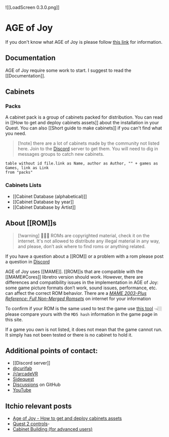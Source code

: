 ![[LoadScreen 0.3.0.png]]

# AGE of Joy

If you don't know what AGE of Joy is please follow [this link](https://curifab.itch.io/age-of-joy) for information.

## Documentation

AGE of Joy require some work to start. I suggest to read the [[Documentation]]. 

## Cabinets

### Packs

A cabinet pack is a group of cabinets packed for distribution. You can read in [[How to get and deploy cabinets assets]] about the installation in your Quest. You can also [[Short guide to make cabinets]]  if you can't find what you need.

> [!note] there are a lot of cabinets made by the community not listed here. Join to the [Discord](https://discord.gg/b83ykCM9Xp) server to get them. You will need to dig in messages groups to catch new cabinets.

```dataview 
table without id file.link as Name, author as Author, "" + games as Games, link as Link
from "packs"
```


### Cabinets Lists

- [[Cabinet Database (alphabetical)]]
- [[Cabinet Database by year]]
- [[Cabinet Database by Artist]]

## About [[ROM]]s

> [!warning]  👮🏼‍♂️ ROMs are copyrighted material, check it on the internet. It's not allowed to distribute any illegal material in any way, and please, don’t ask where to find roms or anything related.

If you have a question about a [[ROM]] or a problem with a rom please post a question in [Discord](https://discord.gg/b83ykCM9Xp)

AGE of Joy uses [[MAME]]. [[ROM]]s that are compatible with the [[MAME#Cores]] libretro version should work. However, there are differences and compatibility issues in the implementation in AGE of Joy: some game picture formats don’t work, sound issues, performance, etc. can affect the correct ROM behavior. There are a _[MAME 2003-Plus Reference: Full Non-Merged Romsets](https://www.google.com/search?q=MAME+2003-Plus+Reference%3A+Full+Non-Merged+Romsets&sourceid=chrome&ie=UTF-8)_ on internet for your information

To confirm if your ROM is the same used to test the game use [this tool](https://curif.github.io/AgeOfJoy-ROMCRC/index.html) 👈🏼 please compare yours with the `MD5 hash` information in the game page in this site.

If a game you own is not listed, it does not mean that the game cannot run. It simply has not been tested or there is no cabinet to hold it.

## Additional points of contact:

- [[Discord server]]
- [@curifab](https://twitter.com/curifab)
- [/r/arcadeVR](https://www.reddit.com/r/arcadeVR/)
- [Sidequest](https://sidequestvr.com/app/11839/age-of-joy-a-retro-arcade-gallery-experience-in-vr)
- [Discussions](https://github.com/curif/AgeOfJoy-2022.1/discussions) on GitHub 
- [YouTube](https://www.youtube.com/watch?v=CGsnz_nbK78&list=PLY9n9w5xQ2NE5KNs4YvOgKl8CQfCZqI4_)


## Itchio relevant posts

- [Age of Joy - How to get and deploy cabinets assets](https://curifab.itch.io/age-of-joy/devlog/457114/age-of-joy-how-to-get-and-deploy-cabinets-assets)
- [Quest 2 controls](https://curifab.itch.io/age-of-joy/devlog/457164/age-of-joy-quest-2-controls)-
- [Cabinet Building (for advanced users)](https://curifab.itch.io/age-of-joy/devlog/456444/about-the-age-of-joy-cabinet-building)

